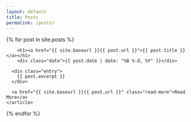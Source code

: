 ```yaml
---
layout: default
title: Posts
permalink: /posts/
---
```


<div class="posts">
  {% for post in site.posts %}
    <article class="post">

        <h1><a href="{{ site.baseurl }}{{ post.url }}">{{ post.title }}</a></h1>
        <div class="date">{{ post.date | date: "%B %-d, %Y" }}</div>

      <div class="entry">
        {{ post.excerpt }}
      </div>

      <a href="{{ site.baseurl }}{{ post.url }}" class="read-more">Read More</a>
    </article>
  {% endfor %}
</div>
